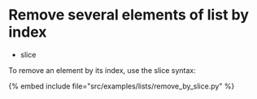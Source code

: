 # Remove several elements of list by index

* slice


To remove an element by its index, use the slice syntax:


{% embed include file="src/examples/lists/remove_by_slice.py" %}



